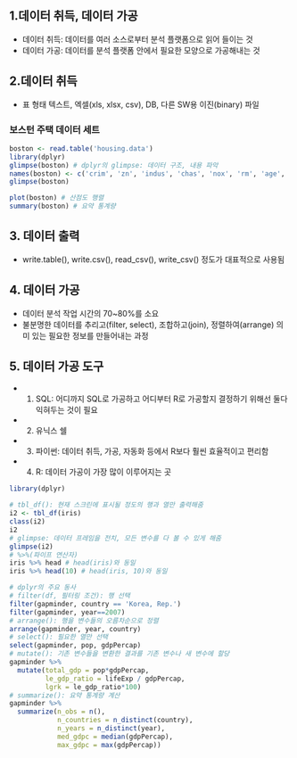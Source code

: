 ## 1.데이터 취득, 데이터 가공
- 데이터 취득: 데이터를 여러 소스로부터 분석 플랫폼으로 읽어 들이는 것
- 데이터 가공: 데이터를 분석 플랫폼 안에서 필요한 모양으로 가공해내는 것

## 2.데이터 취득
- 표 형태 텍스트, 엑셀(xls, xlsx, csv), DB, 다른 SW용 이진(binary) 파일

### 보스턴 주택 데이터 세트
```R
boston <- read.table('housing.data')
library(dplyr)
glimpse(boston) # dplyr의 glimpse: 데이터 구조, 내용 파악
names(boston) <- c('crim', 'zn', 'indus', 'chas', 'nox', 'rm', 'age', 'dis', 'rad', 'tax', 'ptratio', 'black', 'lstat', 'medv')
glimpse(boston)

plot(boston) # 산점도 행렬
summary(boston) # 요약 통계량
```

## 3. 데이터 출력
- write.table(), write.csv(), read_csv(), write_csv() 정도가 대표적으로 사용됨

## 4. 데이터 가공
- 데이터 분석 작업 시간의 70~80%를 소요
- 불분명한 데이터를 추리고(filter, select), 조합하고(join), 정렬하여(arrange) 의미 있는 필요한 정보를 만들어내는 과정

## 5. 데이터 가공 도구
- 1) SQL: 어디까지 SQL로 가공하고 어디부터 R로 가공할지 결정하기 위해선 둘다 익혀두는 것이 필요
- 2) 유닉스 쉘
- 3) 파이썬: 데이터 취득, 가공, 자동화 등에서 R보다 훨씬 효율적이고 편리함
- 4) R: 데이터 가공이 가장 많이 이루어지는 곳

```R
library(dplyr)

# tbl_df(): 현재 스크린에 표시될 정도의 행과 열만 출력해줌
i2 <- tbl_df(iris)
class(i2)
i2
# glimpse: 데이터 프레임을 전치, 모든 변수를 다 볼 수 있게 해줌
glimpse(i2)
# %>%(파이프 연산자)
iris %>% head # head(iris)와 동일
iris %>% head(10) # head(iris, 10)와 동일

# dplyr의 주요 동사
# filter(df, 필터링 조건): 행 선택
filter(gapminder, country == 'Korea, Rep.')
filter(gapminder, year==2007)
# arrange(): 행을 변수들의 오름차순으로 정렬
arrange(gapminder, year, country)
# select(): 필요한 열만 선택
select(gapminder, pop, gdpPercap)
# mutate(): 기존 변수들을 변환한 결과를 기존 변수나 새 변수에 할당
gapminder %>%
  mutate(total_gdp = pop*gdpPercap,
         le_gdp_ratio = lifeExp / gdpPercap,
         lgrk = le_gdp_ratio*100)
# summarize(): 요약 통계량 계산
gapminder %>%
  summarize(n_obs = n(),
            n_countries = n_distinct(country),
            n_years = n_distinct(year),
            med_gdpc = median(gdpPercap),
            max_gdpc = max(gdpPercap))
```
